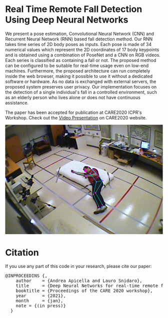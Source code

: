 # Real Time Remote Fall Detection Using Deep Neural Networks
We present a pose estimation, Convolutional Neural Network (CNN) and Recurrent Neural Network (RNN) based fall detection method. Our RNN takes time series of 2D body poses as inputs.
Each pose is made of 34 numerical values which represent the 2D coordinates of 17 body keypoints and is obtained using a combination of PoseNet and a CNN on RGB videos. Each series is classified as containing a fall or not.  The proposed method can be configured to be suitable for real-time usage even on low-end machines. Furthermore, the proposed architecture can run completely inside the web browser, making it possible to use it without a dedicated software or hardware. As no data is exchanged with external servers, the proposed system preserves user privacy. Our implementation focuses on the detection of a single individual's fall in a controlled environment, such as an elderly person who lives alone or does not have continuous assistance.

The paper has been accepted for publication at CARE2020 ICPR's Workshop. Check out the [Video Presentation](http://phuselab.di.unimi.it/CARE2020/program.html) on CARE2020  website.

![Cover image](./github_images/fake-pose.png)

# Citation
If you use any part of this code in your research, please cite our paper:

<pre>
@INPROCEEDINS {,  
    author    = {Andrea Apicella and Lauro Snidaro},
    title     = {Deep Neural Networks for real-time remote fall detection},
    booktitle = {Proceedings of the CARE 2020 workshop},
    year      = {2021},
    month     = {jan},
    note = {(in press)}
  }
</pre>

